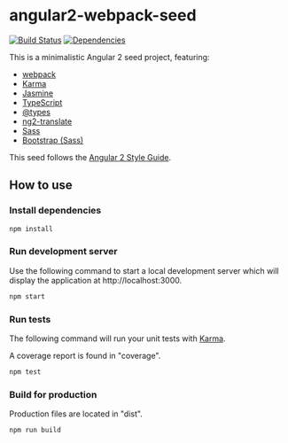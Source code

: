 # angular2-webpack-seed

[![Build Status](https://travis-ci.org/fgladisch/angular2-webpack-seed.svg?branch=master)](https://travis-ci.org/fgladisch/angular2-webpack-seed) [![Dependencies](https://david-dm.org/fgladisch/angular2-webpack-seed.svg)](https://david-dm.org/fgladisch/angular2-webpack-seed.svg)

This is a minimalistic Angular 2 seed project, featuring:
* [webpack](https://webpack.github.io)
* [Karma](https://karma-runner.github.io)
* [Jasmine](http://jasmine.github.io)
* [TypeScript](https://www.typescriptlang.org)
* [@types](https://blogs.msdn.microsoft.com/typescript/2016/06/15/the-future-of-declaration-files)
* [ng2-translate](https://github.com/ocombe/ng2-translate)
* [Sass](http://sass-lang.com)
* [Bootstrap (Sass)](https://github.com/twbs/bootstrap-sass)

This seed follows the [Angular 2 Style Guide](https://angular.io/docs/ts/latest/guide/style-guide.html).

## How to use

### Install dependencies

```bash
npm install
```

### Run development server

Use the following command to start a local development server which will display the application at http://localhost:3000.

```bash
npm start
```

### Run tests

The following command will run your unit tests with [Karma](https://karma-runner.github.io).

A coverage report is found in "coverage".

```bash
npm test
```

### Build for production

Production files are located in "dist".

```bash
npm run build
```
